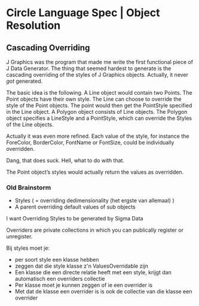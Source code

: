 ﻿Circle Language Spec | Object Resolution
========================================

Cascading Overriding
--------------------

J Graphics was the program that made me write the first functional piece of J Data Generator. The thing that seemed hardest to generate is the cascading overriding of the styles of J Graphics objects. Actually, it never *got* generated.

The basic idea is the following. A Line object would contain two Points. The Point objects have their own style. The Line can choose to override the style of the Point objects. The point would then get the PointStyle specified in the Line object. A Polygon object consists of Line objects. The Polygon object specifies a LineStyle and a PointStyle, which can override the Styles of the Line objects.

Actually it was even more refined. Each value of the style, for instance the ForeColor, BorderColor, FontName or FontSize, could be individually overridden.

Dang, that does suck. Hell, what to do with that.

The Point object’s styles would actually return the values as overridden.

### Old Brainstorm

- Styles ( = overriding dedimensionality (het ergste van allemaal) )
- A parent overriding default values of sub objects

I want Overriding Styles to be generated by Sigma Data

Overriders are private collections in which you can publically register or unregister.

Bij styles moet je:
- per soort style een klasse hebben
- zeggen dat die style klasse z'n ValuesOverridable zijn
- Een klasse die een directe relatie heeft met een style, krijgt dan automatisch 
  een overriders collectie
- Per klasse moet je kunnen zeggen of ie een overrider is
- Met dat de klasse een overrider is is ook de collectie van die klasse een overrider